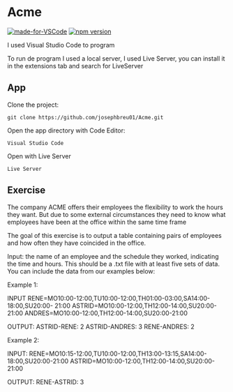 # Acme
[![made-for-VSCode](https://img.shields.io/badge/Made%20for-VSCode-1f425f.svg)](https://code.visualstudio.com/)
[![npm version](https://badge.fury.io/js/jtest.svg)](https://badge.fury.io/js/jtest)

 I used Visual Studio Code to program

To run de program I used a local server, I used Live Server, you can install it in the extensions tab and search for LiveServer



## App 

Clone the project:

```
git clone https://github.com/josephbreu01/Acme.git

```

Open the app directory with Code Editor:

```
Visual Studio Code
```

Open with Live Server

```
Live Server
```
## Exercise

The company ACME offers their employees the flexibility to work the hours they want. But due to some external circumstances they need to know what employees have been at the office within the same time frame

The goal of this exercise is to output a table containing pairs of employees and how often they have coincided in the office.

Input: the name of an employee and the schedule they worked, indicating the time and hours. This should be a .txt file with at least five sets of data. You can include the data from our examples below:

Example 1:

INPUT
RENE=MO10:00-12:00,TU10:00-12:00,TH01:00-03:00,SA14:00-18:00,SU20:00- 21:00
ASTRID=MO10:00-12:00,TH12:00-14:00,SU20:00-21:00
ANDRES=MO10:00-12:00,TH12:00-14:00,SU20:00-21:00


OUTPUT:
ASTRID-RENE: 2
ASTRID-ANDRES: 3
RENE-ANDRES: 2

Example 2:

INPUT:
RENE=MO10:15-12:00,TU10:00-12:00,TH13:00-13:15,SA14:00-18:00,SU20:00-21:00
ASTRID=MO10:00-12:00,TH12:00-14:00,SU20:00-21:00

OUTPUT:
RENE-ASTRID: 3




